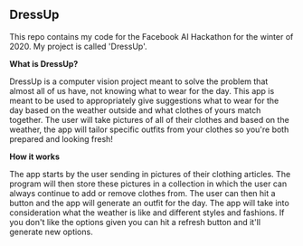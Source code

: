 ## DressUp
This repo contains my code for the Facebook AI Hackathon for the winter of 2020. My 
project is called 'DressUp'.

**What is DressUp?**

DressUp is a computer vision project meant to solve the problem that almost all of us have,
 not knowing what to wear for the day. This app is meant to be used to 
appropriately give suggestions what to wear for the day based on the weather outside and 
what clothes of yours match together. The user will take pictures of all of their clothes and based on 
the weather, the app will tailor specific outfits from your clothes so you're both prepared 
and looking fresh!

**How it works**

The app starts by the user sending in pictures of their clothing articles. The program
will then store these pictures in a collection in which the user can always continue to add or 
remove clothes from. The user can then hit a button and the app will generate an outfit 
for the day. The app will take into consideration what the weather is like and different 
styles and fashions. If you don't like the options given you can hit a refresh button and 
it'll generate new options.